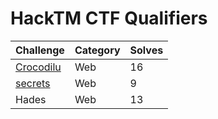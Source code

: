 # HackTM CTF Qualifiers

| Challenge                 | Category | Solves |
| ------------------------- | -------- | ------ |
| [Crocodilu](crocodilu.md) | Web      | 16     |
| [secrets](secrets.md)     | Web      | 9      |
| Hades                     | Web      | 13     |

